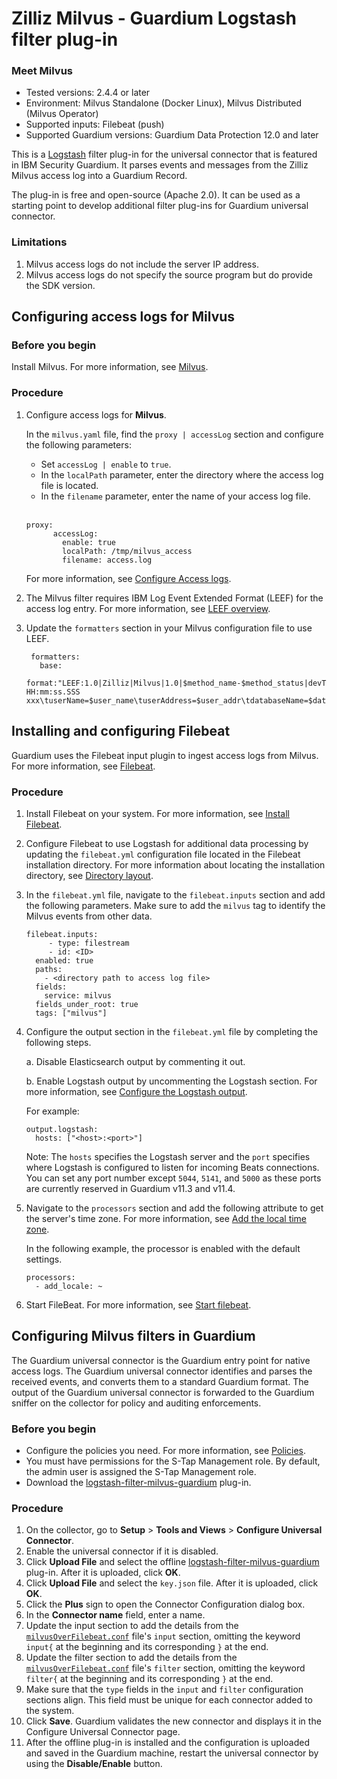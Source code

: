 # Zilliz Milvus - Guardium Logstash filter plug-in

### Meet Milvus

* Tested versions: 2.4.4 or later
* Environment: Milvus Standalone (Docker Linux), Milvus Distributed (Milvus Operator)
* Supported inputs: Filebeat (push)
* Supported Guardium versions: Guardium Data Protection 12.0 and later

This is a [Logstash](https://github.com/elastic/logstash) filter plug-in for the universal connector that is featured in IBM Security Guardium. It parses events and messages from the Zilliz Milvus access log into a Guardium Record.

The plug-in is free and open-source (Apache 2.0). It can be used as a starting point to develop additional filter plug-ins for Guardium universal connector.

### Limitations

1. Milvus access logs do not include the server IP address.
2. Milvus access logs do not specify the source program but do provide the SDK version.

## Configuring access logs for Milvus

### Before you begin

Install Milvus. For more information, see [Milvus](https://milvus.io/docs).

### Procedure

1. Configure access logs for **Milvus**.

      In the ``milvus.yaml`` file, find the ``proxy | accessLog`` section and configure the following parameters:

      - Set ``accessLog | enable`` to ``true``.
      - In the ``localPath`` parameter, enter the directory where the access log file is located.
      - In the ``filename`` parameter, enter the name of your access log file.
        <br></br> 
      ```
      proxy:
            accessLog:
              enable: true
              localPath: /tmp/milvus_access
              filename: access.log
      ```  
      For more information, see [Configure Access logs](https://milvus.io/docs/configure_access_logs.md).

2. The Milvus filter requires IBM Log Event Extended Format (LEEF) for the access log entry. For more information, see [LEEF overview](https://www.ibm.com/docs/en/dsm?topic=leef-overview).
3. Update the ``formatters`` section in your Milvus configuration file to use LEEF.
   
   ```
    formatters:
      base:
        format:"LEEF:1.0|Zilliz|Milvus|1.0|$method_name-$method_status|devTime=$time_now\tdevTimeFormat=yyyy/MM/dd HH:mm:ss.SSS xxx\tuserName=$user_name\tuserAddress=$user_addr\tdatabaseName=$database_name\tcollectionName=$collection_name\tpartitionName=$partition_name\tqueryExpression=$method_expr\terrorCode=$error_code\terrorMessage=$error_msg\ttraceId=$trace_Id\tresponseSize=$response_size\ttimeCost=$time_cost\ttimeStart=$time_start\ttimeEnd=$time_end\tsdkVersion=$sdk_version\tmethodName=$method_name\tmethodStatus=$method_status"
   ```

## Installing and configuring Filebeat

Guardium uses the Filebeat input plugin to ingest access logs from Milvus. For more information, see [Filebeat](https://www.elastic.co/docs/reference/beats/filebeat).


### Procedure
1. Install Filebeat on your system. For more information, see [Install Filebeat](https://www.elastic.co/guide/en/beats/filebeat/current/filebeat-installation-configuration.html#installation).
2. Configure Filebeat to use Logstash for additional data processing by updating the ``filebeat.yml`` configuration file located in the Filebeat installation directory. For more information about locating the installation directory, see [Directory layout](https://www.elastic.co/guide/en/beats/filebeat/current/directory-layout.html).
3. In the `filebeat.yml` file, navigate to the `filebeat.inputs` section and add the following parameters. Make sure to add the ``milvus`` tag to identify the Milvus events from other data.
   ```
   filebeat.inputs:
        - type: filestream   
        - id: <ID>
     enabled: true
     paths:
       - <directory path to access log file>
     fields:
       service: milvus
     fields_under_root: true
     tags: ["milvus"]
   ```
  
4. Configure the output section in the ``filebeat.yml`` file by completing the following steps.

   a. Disable Elasticsearch output by commenting it out.
   
   b. Enable Logstash output by uncommenting the Logstash section. For more information, see [Configure the Logstash output](https://www.elastic.co/guide/en/beats/filebeat/current/logstash-output.html#logstash-output).
   
   For example:
   
   ```
   output.logstash:
     hosts: ["<host>:<port>"]
   ```

   Note: The ``hosts`` specifies the Logstash server and the ``port`` specifies where Logstash is configured to listen for incoming Beats connections. You can set any port number except ``5044``, ``5141``, and ``5000`` as these ports are currently reserved in Guardium v11.3 and v11.4.

5. Navigate to the ``processors`` section and add the following attribute to get the server's time zone. For more information, see [Add the local time zone](https://www.elastic.co/guide/en/beats/filebeat/current/add-locale.html).

   In the following example, the processor is enabled with the default settings.
   ```
   processors:
     - add_locale: ~
   ```
 
6. Start FileBeat. For more information, see [Start filebeat](https://www.elastic.co/guide/en/beats/filebeat/current/filebeat-installation-configuration.html#start).

## Configuring Milvus filters in Guardium

The Guardium universal connector is the Guardium entry point for native access logs. The Guardium universal connector identifies and parses the received events, and converts them to a standard Guardium format. The output of the Guardium universal connector is forwarded to the Guardium sniffer on the collector for policy and auditing enforcements.

### Before you begin
* Configure the policies you need. For more information, see [Policies](/docs/#policies).
* You must have permissions for the S-Tap Management role. By default, the admin user is assigned the S-Tap Management role.
* Download the [logstash-filter-milvus-guardium](https://github.com/IBM/universal-connectors/releases/download/v1.7.0/logstash-filter-milvus_guardium_filter.zip) plug-in.

### Procedure
1. On the collector, go to **Setup** > **Tools and Views** > **Configure Universal Connector**.
2. Enable the universal connector if it is disabled.
3. Click **Upload File** and select the offline [logstash-filter-milvus-guardium](https://github.com/IBM/universal-connectors/releases/download/v1.7.0/logstash-filter-milvus_guardium_filter.zip) plug-in. After it is uploaded, click **OK**.
4. Click **Upload File** and select the ``key.json`` file. After it is uploaded, click **OK**.
5. Click the **Plus** sign to open the Connector Configuration dialog box.
6. In the **Connector name** field, enter a name.
7. Update the input section to add the details from the [``milvusOverFilebeat.conf``](milvusOverFilebeat.conf) file's ``input`` section, omitting the keyword ``input{`` at the beginning and its corresponding ``}`` at the end.
8. Update the filter section to add the details from the [``milvusOverFilebeat.conf``](milvusOverFilebeat.conf) file's ``filter`` section, omitting the keyword ``filter{`` at the beginning and its corresponding ``}`` at the end.
9. Make sure that the ``type`` fields in the ``input`` and ``filter`` configuration sections align. This field must be unique for each connector added to the system.
10. Click **Save**. Guardium validates the new connector and displays it in the Configure Universal Connector page.
11. After the offline plug-in is installed and the configuration is uploaded and saved in the Guardium machine, restart the universal connector by using the **Disable/Enable** button.
